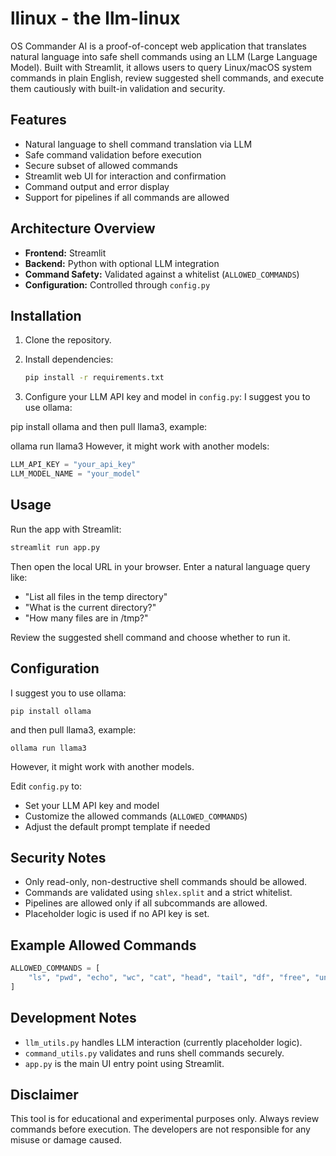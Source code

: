 # llinux - the llm-linux

OS Commander AI is a proof-of-concept web application that translates natural language into safe shell commands using an LLM (Large Language Model). Built with Streamlit, it allows users to query Linux/macOS system commands in plain English, review suggested shell commands, and execute them cautiously with built-in validation and security.

## Features

- Natural language to shell command translation via LLM
- Safe command validation before execution
- Secure subset of allowed commands
- Streamlit web UI for interaction and confirmation
- Command output and error display
- Support for pipelines if all commands are allowed

## Architecture Overview

- **Frontend:** Streamlit
- **Backend:** Python with optional LLM integration
- **Command Safety:** Validated against a whitelist (`ALLOWED_COMMANDS`)
- **Configuration:** Controlled through `config.py`

## Installation

1. Clone the repository.

2. Install dependencies:
   ```bash
   pip install -r requirements.txt
   ```

3. Configure your LLM API key and model in `config.py`:
I suggest you to use ollama:

pip install ollama
and then pull llama3, example:

ollama run llama3
However, it might work with another models:

   ```python
   LLM_API_KEY = "your_api_key"
   LLM_MODEL_NAME = "your_model"
   ```

## Usage

Run the app with Streamlit:
```bash
streamlit run app.py
```

Then open the local URL in your browser. Enter a natural language query like:

- "List all files in the temp directory"
- "What is the current directory?"
- "How many files are in /tmp?"

Review the suggested shell command and choose whether to run it.

## Configuration

I suggest you to use ollama:
```
pip install ollama
```
and then pull llama3, example:

```
ollama run llama3
```
However, it might work with another models.

Edit `config.py` to:

- Set your LLM API key and model
- Customize the allowed commands (`ALLOWED_COMMANDS`)
- Adjust the default prompt template if needed

## Security Notes

- Only read-only, non-destructive shell commands should be allowed.
- Commands are validated using `shlex.split` and a strict whitelist.
- Pipelines are allowed only if all subcommands are allowed.
- Placeholder logic is used if no API key is set.

## Example Allowed Commands

```python
ALLOWED_COMMANDS = [
    "ls", "pwd", "echo", "wc", "cat", "head", "tail", "df", "free", "uname", "date"
]
```

## Development Notes

- `llm_utils.py` handles LLM interaction (currently placeholder logic).
- `command_utils.py` validates and runs shell commands securely.
- `app.py` is the main UI entry point using Streamlit.

## Disclaimer

This tool is for educational and experimental purposes only. Always review commands before execution. The developers are not responsible for any misuse or damage caused.

